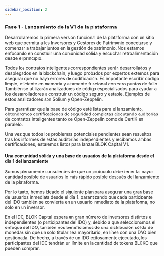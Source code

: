 ```yaml
---
sidebar_position: 2
---
```


### Fase 1 - Lanzamiento de la V1 de la plataforma

Desarrollaremos la primera versión funcional de la plataforma con un sitio web que permita a los Inversores y Gestores de Patrimonio conectarse y comenzar a trabajar juntos en la gestión de patrimonio. Nos estamos enfocando en construir una comunidad sólida y escuchar retroalimentación desde el principio.

Todos los contratos inteligentes correspondientes serán desarrollados y desplegados en la blockchain, y luego probados por expertos externos para asegurar que no haya errores de codificación. Es importante escribir código limpio, eficiente en memoria y altamente funcional con cero puntos de fallo. También se utilizarán analizadores de código especializados para ayudar a los desarrolladores a construir un código seguro y estable. Ejemplos de estos analizadores son Solium y Open-Zeppelin.

Para garantizar que la base de código esté lista para el lanzamiento, obtendremos certificaciones de seguridad completas ejecutando auditorías de contratos inteligentes tanto de Open-Zeppelin como de CertiK en paralelo.

Una vez que todos los problemas potenciales pendientes sean resueltos tras los informes de estas auditorías independientes y recibamos ambas certificaciones, estaremos listos para lanzar BLOK Capital V1.

#### Una comunidad sólida y una base de usuarios de la plataforma desde el día 1 del lanzamiento

Somos plenamente conscientes de que un protocolo debe tener la mayor cantidad posible de usuarios lo más rápido posible después del lanzamiento de la plataforma.

Por lo tanto, hemos ideado el siguiente plan para asegurar una gran base de usuarios inmediata desde el día 1, garantizando que cada participante del IDO también se convierta en un usuario inmediato de la plataforma, no solo en un inversor.

En el IDO, BLOK Capital espera un gran número de inversores distintos e independientes (o participantes del IDO) y, debido a que seleccionamos el enfoque del IDO, también nos beneficiamos de una distribución sólida de monedas sin que un solo titular sea mayoritario, en línea con una DAO bien gestionada. De hecho, a través de un IDO exitosamente ejecutado, los participantes del IDO tendrán un límite en la cantidad de tokens BLOKC que pueden comprar.